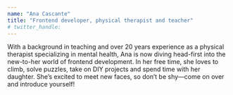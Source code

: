 ```yaml
---
name: "Ana Cascante"
title: "Frontend developer, physical therapist and teacher"
# twitter_handle: 
---
```

With a background in teaching and over 20 years experience as a physical therapist specializing in mental health, Ana is now diving head-first into the new-to-her world of frontend development. In her free time, she loves to climb, solve puzzles, take on DIY projects and spend time with her daughter. She’s excited to meet new faces, so don’t be shy—come on over and introduce yourself!
